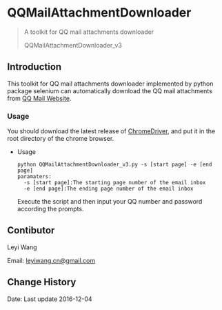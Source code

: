 # QQMailAttachmentDownloader

> A toolkit for QQ mail attachments downloader
>
> QQMailAttachmentDownloader_v3

## Introduction

This toolkit for QQ mail attachments downloader implemented by python package selenium can automatically download the QQ mail attachments from [QQ Mail Website](https://mail.qq.com/). 

### Usage

You should download the latest release of [ChromeDriver](https://sites.google.com/a/chromium.org/chromedriver/downloads), and put it in the root directory of the chrome browser.

- Usage

  ```shell
  python QQMailAttachmentDownloader_v3.py -s [start page] -e [end page]
  paramaters:
  	-s [start page]:The starting page number of the email inbox 
  	-e [end page]:The ending page number of the email inbox 
  ```

  Execute the script and then input your QQ number and password according the prompts. 

## Contibutor

Leyi Wang

Email: leyiwang.cn@gmail.com

## Change History

Date: Last update 2016-12-04


